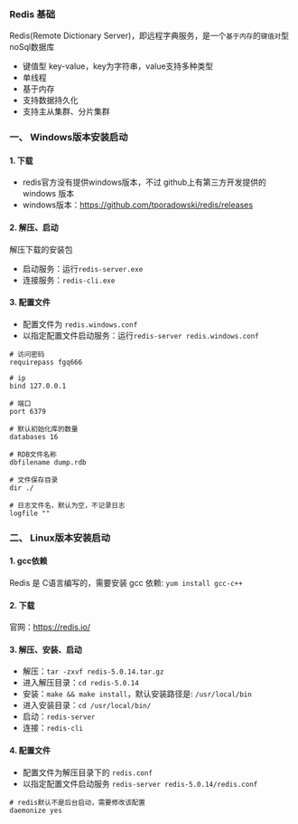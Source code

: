 ### Redis 基础
Redis(Remote Dictionary Server)，即远程字典服务，是一个`基于内存`的`键值对`型noSql数据库
* 键值型 key-value，key为字符串，value支持多种类型
* 单线程
* 基于内存
* 支持数据持久化
* 支持主从集群、分片集群

### 一、 Windows版本安装启动
#### 1. 下载
* redis官方没有提供windows版本，不过 github上有第三方开发提供的 windows 版本
* windows版本：https://github.com/tporadowski/redis/releases

#### 2. 解压、启动
解压下载的安装包
* 启动服务：运行`redis-server.exe`
* 连接服务：`redis-cli.exe`

#### 3. 配置文件
* 配置文件为 `redis.windows.conf`
* 以指定配置文件启动服务：运行`redis-server redis.windows.conf`

``` 
# 访问密码
requirepass fgq666

# ip
bind 127.0.0.1 

# 端口
port 6379

# 默认初始化库的数量
databases 16

# RDB文件名称
dbfilename dump.rdb  

# 文件保存目录
dir ./ 

# 日志文件名，默认为空，不记录日志
logfile ""
```

### 二、 Linux版本安装启动
#### 1. gcc依赖
Redis 是 C语言编写的，需要安装 gcc 依赖: `yum install gcc-c++`

#### 2. 下载
官网：https://redis.io/

#### 3. 解压、安装、启动
* 解压：`tar -zxvf redis-5.0.14.tar.gz`
* 进入解压目录：`cd redis-5.0.14`
* 安装：`make && make install`，默认安装路径是: `/usr/local/bin`
* 进入安装目录：`cd /usr/local/bin/`
* 启动：`redis-server`
* 连接：`redis-cli`

#### 4. 配置文件
* 配置文件为解压目录下的 `redis.conf`
* 以指定配置文件启动服务 `redis-server redis-5.0.14/redis.conf`

```
# redis默认不是后台启动，需要修改该配置
daemonize yes
```